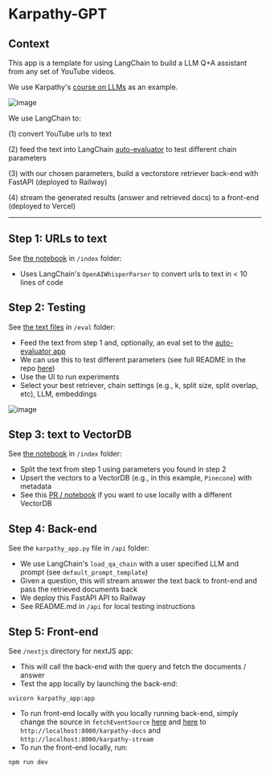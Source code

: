 # Karpathy-GPT

## Context
 
This app is a template for using LangChain to build a LLM Q+A assistant from any set of YouTube videos.

We use Karpathy's [course on LLMs](https://www.youtube.com/@AndrejKarpathy/videos) as an example.

![image](https://github.com/rlancemartin/karpathy-gpt/assets/122662504/62eef1ab-4314-4398-8ba8-c985b5124b50)

We use LangChain to: 

(1) convert YouTube urls to text

(2) feed the text into LangChain [auto-evaluator](https://autoevaluator.langchain.com/) to test different chain parameters

(3) with our chosen parameters, build a vectorstore retriever back-end with FastAPI (deployed to Railway)

(4) stream the generated results (answer and retrieved docs) to a front-end (deployed to Vercel)

--- 

## Step 1: URLs to text

See [the notebook](https://github.com/rlancemartin/karpathy-gpt/blob/main/index/youtube_urls_to_vectordb.ipynb) in `/index` folder:

* Uses LangChain's `OpenAIWhisperParser` to convert urls to text in < 10 lines of code

## Step 2: Testing

See [the text files](https://github.com/rlancemartin/karpathy-gpt/tree/main/eval) in `/eval` folder:

* Feed the text from step 1 and, optionally, an eval set to the [auto-evaluator app](https://autoevaluator.langchain.com/playground)
* We can use this to test different parameters (see full README in the repo [here](https://github.com/langchain-ai/auto-evaluator))
* Use the UI to run experiments
* Select your best retriever, chain settings (e.g., k, split size, split overlap, etc), LLM, embeddings

![image](https://github.com/rlancemartin/karpathy-gpt/assets/122662504/0dbc676f-077b-4cea-bf3e-49a298f9c28a)

## Step 3: text to VectorDB

See [the notebook](https://github.com/rlancemartin/karpathy-gpt/blob/main/index/youtube_urls_to_vectordb.ipynb) in `/index` folder:

* Split the text from step 1 using parameters you found in step 2
* Upsert the vectors to a VectorDB (e.g., in this example, `Pinecone`) with metadata
* See this [PR / notebook](https://github.com/rlancemartin/langchain/blob/e1fa1a41d0b2d7f476627a6798e98f02ebe4a83d/docs/modules/indexes/document_loaders/examples/youtube_audio.ipynb) if you want to use locally with a different VectorDB

## Step 4: Back-end

See the `karpathy_app.py` file in `/api` folder:

* We use LangChain's `load_qa_chain` with a user specified LLM and prompt (see `default_prompt_template`)
* Given a question, this will stream answer the text back to front-end and pass the retrieved documents back
* We deploy this FastAPI API to Railway
* See README.md in `/api` for local testing instructions

## Step 5: Front-end 

See `/nextjs` directory for nextJS app:

* This will call the back-end with the query and fetch the documents / answer 
* Test the app locally by launching the back-end:
```
uvicorn karpathy_app:app
```
* To run front-end locally with you locally running back-end, simply change the source in `fetchEventSource` [here](https://github.com/rlancemartin/karpathy-gpt/blob/a338ceb8666c02b0ec7e7f47ca0a196d774d1e4d/nextjs/pages/index.tsx#L37) and [here](https://github.com/rlancemartin/karpathy-gpt/blob/a338ceb8666c02b0ec7e7f47ca0a196d774d1e4d/nextjs/pages/index.tsx#L55) to `http://localhost:8000/karpathy-docs` and `http://localhost:8000/karpathy-stream`
* To run the front-end locally, run:
```
npm run dev
```